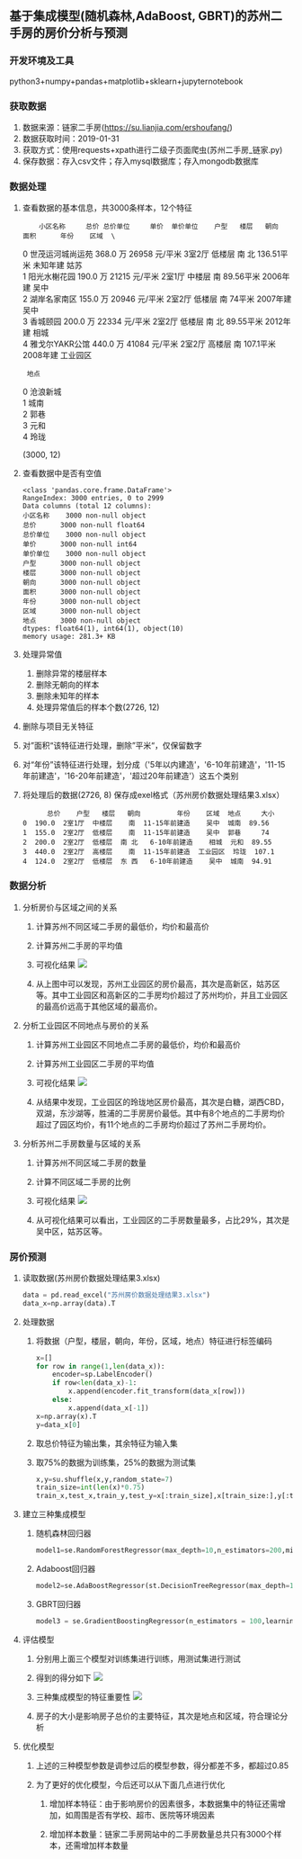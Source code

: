 ## 基于集成模型(随机森林,AdaBoost, GBRT)的苏州二手房的房价分析与预测

### 开发环境及工具

python3+numpy+pandas+matplotlib+sklearn+jupyternotebook

### 获取数据

1. 数据来源：链家二手房(https://su.lianjia.com/ershoufang/)
2. 数据获取时间：2019-01-31
3. 获取方式：使用requests+xpath进行二级子页面爬虫(苏州二手房_链家.py)
4. 保存数据：存入csv文件；存入mysql数据库；存入mongodb数据库

### 数据处理

1. 查看数据的基本信息，共3000条样本，12个特征

           小区名称     总价 总价单位     单价  单价单位    户型   楼层   朝向        面积      年份    区域  \

      0   世茂运河城尚运苑  368.0    万  26958  元/平米  3室2厅  低楼层  南 北  136.51平米    未知年建    姑苏   
      1     阳光水榭花园  190.0    万  21215  元/平米  2室1厅  中楼层    南   89.56平米  2006年建    吴中   
      2     湖岸名家南区  155.0    万  20946  元/平米  2室2厅  低楼层    南      74平米  2007年建    吴中   
      3       香城颐园  200.0    万  22334  元/平米  2室2厅  低楼层  南 北   89.55平米  2012年建    相城   
      4  雅戈尔YAKR公馆  440.0    万  41084  元/平米  2室2厅  高楼层    南   107.1平米  2008年建  工业园区   
    
        地点  
      0  沧浪新城  
      1    城南  
      2    郭巷  
      3    元和  
      4    玲珑   

   (3000, 12)

2. 查看数据中是否有空值

   ```
   <class 'pandas.core.frame.DataFrame'>
   RangeIndex: 3000 entries, 0 to 2999
   Data columns (total 12 columns):
   小区名称    3000 non-null object
   总价      3000 non-null float64
   总价单位    3000 non-null object
   单价      3000 non-null int64
   单价单位    3000 non-null object
   户型      3000 non-null object
   楼层      3000 non-null object
   朝向      3000 non-null object
   面积      3000 non-null object
   年份      3000 non-null object
   区域      3000 non-null object
   地点      3000 non-null object
   dtypes: float64(1), int64(1), object(10)
   memory usage: 281.3+ KB
   ```

3. 处理异常值

   1. 删除异常的楼层样本
   2. 删除无朝向的样本
   3. 删除未知年的样本
   4. 处理异常值后的样本个数(2726, 12)

4. 删除与项目无关特征

5. 对”面积“该特征进行处理，删除”平米“，仅保留数字

6. 对“年份”该特征进行处理，划分成（'5年以内建造'，'6-10年前建造'，'11-15年前建造'，'16-20年前建造'，'超过20年前建造'）这五个类别

7. 将处理后的数据(2726, 8) 保存成exel格式（苏州房价数据处理结果3.xlsx）

   ```
         总价    户型   楼层   朝向         年份    区域  地点     大小
   0  190.0  2室1厅  中楼层    南  11-15年前建造    吴中  城南  89.56
   1  155.0  2室2厅  低楼层    南  11-15年前建造    吴中  郭巷     74
   2  200.0  2室2厅  低楼层  南 北   6-10年前建造    相城  元和  89.55
   3  440.0  2室2厅  高楼层    南  11-15年前建造  工业园区  玲珑  107.1
   4  124.0  2室2厅  低楼层  东 西   6-10年前建造    吴中  城南  94.91
   ```

### 数据分析

1. 分析房价与区域之间的关系
   1. 计算苏州不同区域二手房的最低价，均价和最高价
   2. 计算苏州二手房的平均值
   3. 可视化结果
   ![](https://github.com/silencesong/DataAnalysis/blob/master/%E8%8B%8F%E5%B7%9E%E4%BA%8C%E6%89%8B%E6%88%BF%E5%88%86%E6%9E%90/images/Region%26Unitprice.png)
   
   4. 从上图中可以发现，苏州工业园区的房价最高，其次是高新区，姑苏区等。其中工业园区和高新区的二手房均价超过了苏州均价，并且工业园区的最高价远高于其他区域的最高价。
2. 分析工业园区不同地点与房价的关系
   1. 计算苏州工业园区不同地点二手房的最低价，均价和最高价
   2. 计算苏州工业园区二手房的平均值
   3. 可视化结果
   ![](https://github.com/silencesong/DataAnalysis/blob/master/%E8%8B%8F%E5%B7%9E%E4%BA%8C%E6%89%8B%E6%88%BF%E5%88%86%E6%9E%90/images/DistrictPrice.png)
   
   4. 从结果中发现，工业园区的玲珑地区房价最高，其次是白糖，湖西CBD，双湖，东沙湖等，胜浦的二手房房价最低。其中有8个地点的二手房均价超过了园区均价，有11个地点的二手房均价超过了苏州二手房均价。
3. 分析苏州二手房数量与区域的关系
   1. 计算苏州不同区域二手房的数量
   2. 计算不同区域二手房的比例
   3. 可视化结果
   ![](https://github.com/silencesong/DataAnalysis/blob/master/%E8%8B%8F%E5%B7%9E%E4%BA%8C%E6%89%8B%E6%88%BF%E5%88%86%E6%9E%90/images/Region%26Num2.png)
   
   4. 从可视化结果可以看出，工业园区的二手房数量最多，占比29%，其次是吴中区，姑苏区等。

### 房价预测

1. 读取数据(苏州房价数据处理结果3.xlsx)

   ```python
   data = pd.read_excel("苏州房价数据处理结果3.xlsx")
   data_x=np.array(data).T
   ```

2. 处理数据

   1. 将数据（户型，楼层，朝向，年份，区域，地点）特征进行标签编码

      ```python
      x=[]
      for row in range(1,len(data_x)):
          encoder=sp.LabelEncoder()
          if row<len(data_x)-1:
              x.append(encoder.fit_transform(data_x[row]))
          else:
              x.append(data_x[-1])
      x=np.array(x).T
      y=data_x[0]
      ```

   2. 取总价特征为输出集，其余特征为输入集

   3. 取75%的数据为训练集，25%的数据为测试集

      ```python
      x,y=su.shuffle(x,y,random_state=7)
      train_size=int(len(x)*0.75)
      train_x,test_x,train_y,test_y=x[:train_size],x[train_size:],y[:train_size],y[train_size:]
      ```

3. 建立三种集成模型

   1. 随机森林回归器

      ```python
      model1=se.RandomForestRegressor(max_depth=10,n_estimators=200,min_samples_split=2)
      ```

   2. Adaboost回归器

      ```python
      model2=se.AdaBoostRegressor(st.DecisionTreeRegressor(max_depth=10),n_estimators=400,random_state=7)
      ```

   3. GBRT回归器

      ```python
      model3 = se.GradientBoostingRegressor(n_estimators = 100,learning_rate=0.2)
      ```

4. 评估模型

   1. 分别用上面三个模型对训练集进行训练，用测试集进行测试
   2. 得到的得分如下
   ![](https://github.com/silencesong/DataAnalysis/blob/master/%E8%8B%8F%E5%B7%9E%E4%BA%8C%E6%89%8B%E6%88%BF%E5%88%86%E6%9E%90/images/score.jpg)
   
   3. 三种集成模型的特征重要性
   ![](https://github.com/silencesong/DataAnalysis/blob/master/%E8%8B%8F%E5%B7%9E%E4%BA%8C%E6%89%8B%E6%88%BF%E5%88%86%E6%9E%90/images/feature.png)
   
   4. 房子的大小是影响房子总价的主要特征，其次是地点和区域，符合理论分析

5. 优化模型

   1. 上述的三种模型参数是调参过后的模型参数，得分都差不多，都超过0.85

   2. 为了更好的优化模型，今后还可以从下面几点进行优化

      1. 增加样本特征：由于影响房价的因素很多，本数据集中的特征还需增加，如周围是否有学校、超市、医院等环境因素

      2. 增加样本数量：链家二手房网站中的二手房数量总共只有3000个样本，还需增加样本数量





